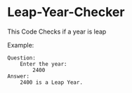 # Leap-Year-Checker
This Code Checks if a year is leap

Example:

    Question:
        Enter the year:
            2400
    Answer:
        2400 is a Leap Year.